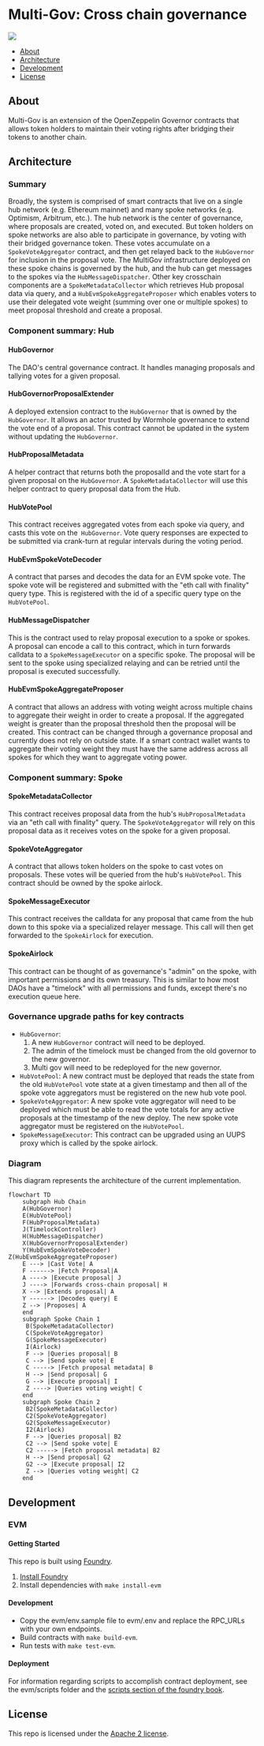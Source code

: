 # Multi-Gov: Cross chain governance

<img src="https://images.mirror-media.xyz/publication-images/grskvQ60nNHI7hYKz4UuA.png?height=783&width=1566"/>

- [About](#about)
- [Architecture](#architecture)
- [Development](#development)
- [License](#license)

## About

Multi-Gov is an extension of the OpenZeppelin Governor contracts that allows token holders to maintain their voting rights after bridging their tokens to another chain.

## Architecture

### Summary

Broadly, the system is comprised of smart contracts that live on a single hub network (e.g. Ethereum mainnet) and many spoke networks (e.g. Optimism, Arbitrum, etc.). The hub network is the center of governance, where proposals are created, voted on, and executed. But token holders on spoke networks are also able to participate in governance, by voting with their bridged governance token. These votes accumulate on a `SpokeVoteAggregator` contract, and then get relayed back to the `HubGovernor` for inclusion in the proposal vote. The MultiGov infrastructure deployed on these spoke chains is governed by the hub, and the hub can get messages to the spokes via the `HubMessageDispatcher`. Other key crosschain components are a `SpokeMetadataCollector` which retrieves Hub proposal data via query, and a `HubEvmSpokeAggregateProposer` which enables voters to use their delegated vote weight (summing over one or multiple spokes) to meet proposal threshold and create a proposal.

### Component summary: Hub

#### HubGovernor

The DAO's central governance contract. It handles managing proposals and tallying votes for a given proposal.

#### HubGovernorProposalExtender

A deployed extension contract to the `HubGovernor` that is owned by the `HubGovernor`. It allows an actor trusted by Wormhole governance to extend the vote end of a proposal. This contract cannot be updated in the system without updating the `HubGovernor`.

#### HubProposalMetadata

A helper contract that returns both the proposalId and the vote start for a given proposal on the `HubGovernor`. A `SpokeMetadataCollector` will use this helper contract to query proposal data from the Hub.

#### HubVotePool

This contract receives aggregated votes from each spoke via query, and casts this vote on the` HubGovernor`. Vote query responses are expected to be submitted via crank-turn at regular intervals during the voting period.

#### HubEvmSpokeVoteDecoder

A contract that parses and decodes the data for an EVM spoke vote. The spoke vote will be registered and submitted with the "eth call with finality" query type. This is registered with the id of a specific query type on the `HubVotePool`.

#### HubMessageDispatcher

This is the contract used to relay proposal execution to a spoke or spokes. A proposal can encode a call to this contract, which in turn forwards calldata to a `SpokeMessageExecutor` on a specific spoke. The proposal will be sent to the spoke using specialized relaying and can be retried until the proposal is executed successfully.

#### HubEvmSpokeAggregateProposer

A contract that allows an address with voting weight across multiple chains to aggregate their weight in order to create a proposal. If the aggregated weight is greater than the proposal threshold then the proposal will be created. This contract can be changed through a governance proposal and currently does not rely on outside state. If a smart contract wallet wants to aggregate their voting weight they must have the same address across all spokes for which they want to aggregate voting power.

### Component summary: Spoke

#### SpokeMetadataCollector

This contract receives proposal data from the hub's `HubProposalMetadata` via an "eth call with finality" query. The `SpokeVoteAggregator` will rely on this proposal data as it receives votes on the spoke for a given proposal.

#### SpokeVoteAggregator

A contract that allows token holders on the spoke to cast votes on proposals. These votes will be queried from the hub's `HubVotePool`. This contract should be owned by the spoke airlock.

#### SpokeMessageExecutor

This contract receives the calldata for any proposal that came from the hub down to this spoke via a specialized relayer message. This call will then get forwarded to the `SpokeAirlock` for execution.

#### SpokeAirlock

This contract can be thought of as governance's "admin" on the spoke, with important permissions and its own treasury. This is similar to how most DAOs have a "timelock" with all permissions and funds, except there's no execution queue here.

### Governance upgrade paths for key contracts

- `HubGovernor`:
  1. A new `HubGovernor` contract will need to be deployed.
  2. The admin of the timelock must be changed from the old governor to the new governor.
  3. Multi gov will need to be redeployed for the new governor.
- `HubVotePool`: A new contract must be deployed that reads the state from the old `HubVotePool` vote state at a given timestamp and then all of the spoke vote aggregators must be registered on the new hub vote pool.
- `SpokeVoteAggregator`: A new spoke vote aggregator will need to be deployed which must be able to read the vote totals for any active proposals at the timestamp of the new deploy. The new spoke vote aggregator must be registered on the `HubVotePool`.
- `SpokeMessageExecutor`: This contract can be upgraded using an UUPS proxy which is called by the spoke airlock.

### Diagram

This diagram represents the architecture of the current implementation.

```mermaid
flowchart TD
    subgraph Hub Chain
    A(HubGovernor)
    E(HubVotePool)
    F(HubProposalMetadata)
    J(TimelockController)
    H(HubMessageDispatcher)
    X(HubGovernorProposalExtender)
    Y(HubEvmSpokeVoteDecoder)
Z(HubEvmSpokeAggregateProposer)
    E ---> |Cast Vote| A
    F ------> |Fetch Proposal|A
    A ----> |Execute proposal| J
    J ----> |Forwards cross-chain proposal| H
    X --> |Extends proposal| A
    Y ------> |Decodes query| E
    Z --> |Proposes| A
    end
    subgraph Spoke Chain 1
     B(SpokeMetadataCollector)
     C(SpokeVoteAggregator)
     G(SpokeMessageExecutor)
     I(Airlock)
     F --> |Queries proposal| B
     C --> |Send spoke vote| E
     C -----> |Fetch proposal metadata| B
     H --> |Send proposal| G
     G --> |Execute proposal| I
     Z ----> |Queries voting weight| C
    end
    subgraph Spoke Chain 2
     B2(SpokeMetadataCollector)
     C2(SpokeVoteAggregator)
     G2(SpokeMessageExecutor)
     I2(Airlock)
     F --> |Queries proposal| B2
     C2 --> |Send spoke vote| E
     C2 -----> |Fetch proposal metadata| B2
     H --> |Send proposal| G2
     G2 --> |Execute proposal| I2
     Z --> |Queries voting weight| C2
    end
```

## Development

### EVM

#### Getting Started

This repo is built using [Foundry](https://github.com/foundry-rs/foundry).

1. [Install Foundry](https://github.com/foundry-rs/foundry)
2. Install dependencies with `make install-evm`

#### Development

- Copy the evm/env.sample file to evm/.env and replace the RPC_URLs with your own endpoints.
- Build contracts with `make build-evm`.
- Run tests with `make test-evm`.

#### Deployment

For information regarding scripts to accomplish contract deployment, see the evm/scripts folder and the [scripts section of the foundry book](https://book.getfoundry.sh/reference/forge/forge-script).

## License

This repo is licensed under the [Apache 2 license](./LICENSE).
